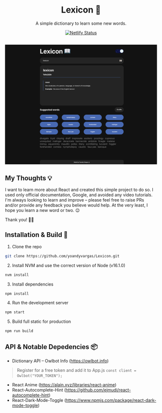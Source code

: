 <div align="center">
  <h1>Lexicon 📖</h1>
  <p>A simple dictionary to learn some new words.</p>
</div>

<div align="center">
  <a href="https://app.netlify.com/sites/lexicon-eng/deploys" target="_blank">
    <img src="https://api.netlify.com/api/v1/badges/99402089-cc2f-421d-b353-532714c73beb/deploy-status" alt="Netlify Status"/>
  </a>
</div>
<br/>
  
![demo](https://github.com/yoandyvargas/Lexicon/blob/main/public/demo.png)

## My Thoughts 💡

I want to learn more about React and created this simple project to do so. I used only official documentation, Google, and avoided any video tutorials. I'm always looking to learn and improve – please feel free to raise PRs and/or provide any feedback you believe would help. At the very least, I hope you learn a new word or two. 😉  

Thank you! 🙏🏻

## Installation & Build 🔨 

1. Clone the repo
```sh
git clone https://github.com/yoandyvargas/Lexicon.git
```
2. Install NVM and use the correct version of Node (v16.1.0)
```sh
nvm install
```
3. Install dependencies
```sh
npm install
```
4. Run the development server
```sh
npm start
```
5. Build full static for production
```sh
npm run build
```

## API & Notable Depedencies 📦

* Dictionary API – Owlbot Info (https://owlbot.info)
> Register for a free token and add it to App.js `const client = Owlbot("YOUR_TOKEN");`
* React Anime (https://alain.xyz/libraries/react-anime)
* React-Autocomplete-Hint (https://github.com/ejmudi/react-autocomplete-hint)
* React-Dark-Mode-Toggle (https://www.npmjs.com/package/react-dark-mode-toggle)
